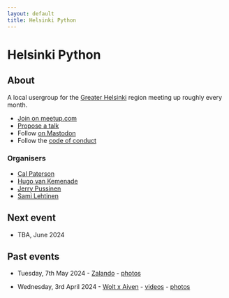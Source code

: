 ```yaml
---
layout: default
title: Helsinki Python
---
```


# Helsinki Python

## About

A local usergroup for the [Greater Helsinki](https://en.wikipedia.org/wiki/Greater_Helsinki)
region meeting up roughly every month.

- [Join on meetup.com](https://www.meetup.com/helpy-meetups/)
- [Propose a talk](https://forms.gle/KjZVgeMGHRd5ECCJ9)
- Follow <a rel="me" href="https://fosstodon.org/@HelPy">on Mastodon</a>
- Follow the [code of conduct](/code-of-conduct)

### Organisers

- [Cal Paterson](https://github.com/calpaterson)
- [Hugo van Kemenade](https://github.com/hugovk)
- [Jerry Pussinen](https://github.com/jerry-git)
- [Sami Lehtinen](https://github.com/sjlehtin)

## Next event

- TBA, June 2024

## Past events

- Tuesday, 7th May 2024 -
  [Zalando](https://www.meetup.com/helpy-meetups/events/300305921/) -
  [photos](https://www.meetup.com/helpy-meetups/photos/34491169/)

- Wednesday, 3rd April 2024 -
  [Wolt x Aiven](https://www.meetup.com/helpy-meetups/events/299649951/) -
  [videos](https://www.youtube.com/playlist?list=PLguFXrFRjbcPPzVaQ7Wy0kj10B_269y2P) -
  [photos](https://www.meetup.com/helpy-meetups/photos/34496924/)
